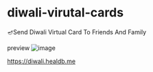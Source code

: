 # diwali-virutal-cards
🪔Send Diwali Virtual Card To Friends And Family

preview
![image](https://user-images.githubusercontent.com/65026164/140265821-d7e3c097-fd95-4860-9650-9f448e738f3c.png)

https://diwali.healdb.me
